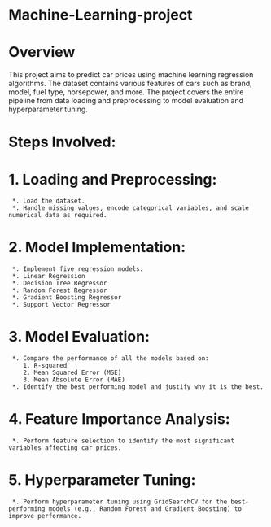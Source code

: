 # Machine-Learning-project

# Overview
This project aims to predict car prices using machine learning regression algorithms. The dataset contains various features of cars such as brand, model, fuel type, horsepower, and more. The project covers the entire pipeline from data loading and preprocessing to model evaluation and hyperparameter tuning.

# Steps Involved:

# 1. Loading and Preprocessing:
     *. Load the dataset.
     *. Handle missing values, encode categorical variables, and scale numerical data as required.

# 2. Model Implementation:
     *. Implement five regression models:
     *. Linear Regression
     *. Decision Tree Regressor
     *. Random Forest Regressor
     *. Gradient Boosting Regressor
     *. Support Vector Regressor

# 3. Model Evaluation:
     *. Compare the performance of all the models based on:
        1. R-squared
        2. Mean Squared Error (MSE)
        3. Mean Absolute Error (MAE)
     *. Identify the best performing model and justify why it is the best.

# 4. Feature Importance Analysis:
     *. Perform feature selection to identify the most significant variables affecting car prices.

# 5. Hyperparameter Tuning:
     *. Perform hyperparameter tuning using GridSearchCV for the best-performing models (e.g., Random Forest and Gradient Boosting) to improve performance.

